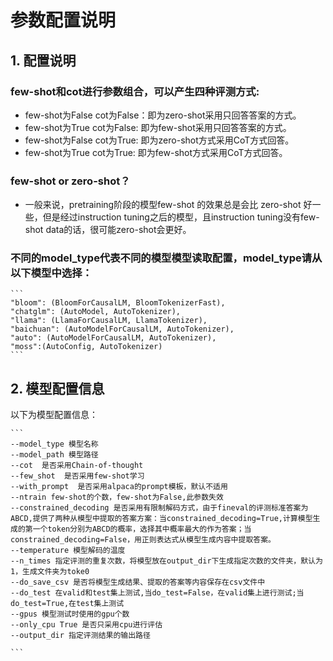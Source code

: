# 参数配置说明

## 1. 配置说明

### few-shot和cot进行参数组合，可以产生四种评测方式:

- few-shot为False cot为False：即为zero-shot采用只回答答案的方式。
- few-shot为True  cot为False: 即为few-shot采用只回答答案的方式。
- few-shot为False cot为True: 即为zero-shot方式采用CoT方式回答。
- few-shot为True cot为True: 即为few-shot方式采用CoT方式回答。

### few-shot or zero-shot？

- 一般来说，pretraining阶段的模型few-shot 的效果总是会比 zero-shot 好一些，但是经过instruction tuning之后的模型，且instruction tuning没有few-shot data的话，很可能zero-shot会更好。

### 不同的model_type代表不同的模型模型读取配置，model_type请从以下模型中选择：
    
    ```
    "bloom": (BloomForCausalLM, BloomTokenizerFast),
    "chatglm": (AutoModel, AutoTokenizer),
    "llama": (LlamaForCausalLM, LlamaTokenizer),
    "baichuan": (AutoModelForCausalLM, AutoTokenizer),
    "auto": (AutoModelForCausalLM, AutoTokenizer),
    "moss":(AutoConfig, AutoTokenizer)
    ```

## 2. 模型配置信息

以下为模型配置信息：
  
    ```
    --model_type 模型名称
    --model_path 模型路径
    --cot  是否采用Chain-of-thought
    --few_shot  是否采用few-shot学习
    --with_prompt  是否采用alpaca的prompt模板，默认不适用
    --ntrain few-shot的个数，few-shot为False,此参数失效
    --constrained_decoding 是否采用有限制解码方式，由于fineval的评测标准答案为ABCD,提供了两种从模型中提取的答案方案：当constrained_decoding=True,计算模型生成的第一个token分别为ABCD的概率，选择其中概率最大的作为答案；当constrained_decoding=False，用正则表达式从模型生成内容中提取答案。
    --temperature 模型解码的温度
    --n_times 指定评测的重复次数，将模型放在output_dir下生成指定次数的文件夹，默认为1，生成文件夹为toke0
    --do_save_csv 是否将模型生成结果、提取的答案等内容保存在csv文件中
    --do_test 在valid和test集上测试,当do_test=False，在valid集上进行测试;当do_test=True,在test集上测试
    --gpus 模型测试时使用的gpu个数
    --only_cpu True 是否只采用cpu进行评估
    --output_dir 指定评测结果的输出路径
    
    ```
